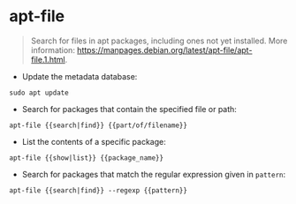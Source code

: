 # apt-file

> Search for files in apt packages, including ones not yet installed.
> More information: <https://manpages.debian.org/latest/apt-file/apt-file.1.html>.

- Update the metadata database:

`sudo apt update`

- Search for packages that contain the specified file or path:

`apt-file {{search|find}} {{part/of/filename}}`

- List the contents of a specific package:

`apt-file {{show|list}} {{package_name}}`

- Search for packages that match the regular expression given in `pattern`:

`apt-file {{search|find}} --regexp {{pattern}}`
